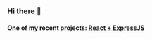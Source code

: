 ### Hi there 👋

#### One of my recent projects: [React + ExpressJS](https://potatodex-combined.herokuapp.com/)
